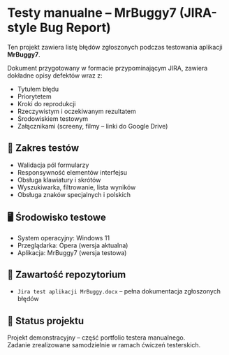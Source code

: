 # Testy manualne – MrBuggy7 (JIRA-style Bug Report)

Ten projekt zawiera listę błędów zgłoszonych podczas testowania aplikacji **MrBuggy7**.

Dokument przygotowany w formacie przypominającym JIRA, zawiera dokładne opisy defektów wraz z:
- Tytułem błędu
- Priorytetem
- Kroki do reprodukcji
- Rzeczywistym i oczekiwanym rezultatem
- Środowiskiem testowym
- Załącznikami (screeny, filmy – linki do Google Drive)

## 🧪 Zakres testów
- Walidacja pól formularzy
- Responsywność elementów interfejsu
- Obsługa klawiatury i skrótów
- Wyszukiwarka, filtrowanie, lista wyników
- Obsługa znaków specjalnych i polskich

## 🖥️ Środowisko testowe
- System operacyjny: Windows 11
- Przeglądarka: Opera (wersja aktualna)
- Aplikacja: MrBuggy7 (wersja testowa)

## 📎 Zawartość repozytorium
- `Jira test aplikacji MrBuggy.docx` – pełna dokumentacja zgłoszonych błędów

## 📍 Status projektu
Projekt demonstracyjny – część portfolio testera manualnego.  
Zadanie zrealizowane samodzielnie w ramach ćwiczeń testerskich.
